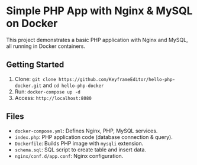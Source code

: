 # Simple PHP App with Nginx & MySQL on Docker

This project demonstrates a basic PHP application with Nginx and MySQL, all running in Docker containers.

## Getting Started

1. Clone: `git clone https://github.com/KeyframeEditor/hello-php-docker.git` and `cd hello-php-docker`
2. Run: `docker-compose up -d`
3. Access: `http://localhost:8080`

## Files

*   `docker-compose.yml`: Defines Nginx, PHP, MySQL services.
*   `index.php`: PHP application code (database connection & query).
*   `Dockerfile`: Builds PHP image with `mysqli` extension.
*   `schema.sql`: SQL script to create table and insert data.
*   `nginx/conf.d/app.conf`: Nginx configuration.
